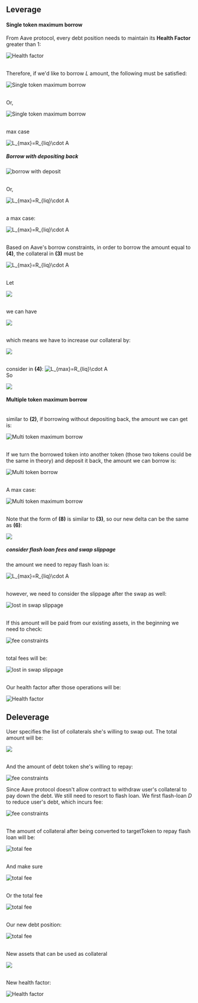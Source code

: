 ## Leverage

#### Single token maximum borrow

From Aave protocol, every debt position needs to maintain its **Health Factor** greater than 1:

<img src="https://latex.codecogs.com/svg.latex?HF=\frac{Asset_{collat}}{Debt}=\frac{R_{liq}^{A}\cdot&space;A}{D_{exist}}\geq 1\textbf{ (1)}" title="Health factor" />

<br> Therefore, if we'd like to borrow _L_ amount, the following must be satisfied:

<img src="https://latex.codecogs.com/svg.latex?\ R_{liq}^{A}\cdot&space;A-L-D_{exist}\geq 0" title="Single token maximum borrow" />

<br>Or,

<img src="https://latex.codecogs.com/svg.latex?L= R_{collat}^{A}\cdot&space;A-D_{exist},\left\{0\leq&space;R_{collat}^{A}\leq&space;R_{liq}^{A}\right\}\textbf{ (2)}" title="Single token maximum borrow" />

<br> max case

<img src="https://latex.codecogs.com/svg.latex?L_{max}=R_{liq}^{A}\cdot A-D_{exist}\textbf{ (3)}" title="L_{max}=R_{liq}\cdot A" />

##### Borrow with depositing back

<img src="https://latex.codecogs.com/svg.latex?R_{liq}^{A}\cdot A+R_{liq}^{L}\cdot L-L-D_{exist}\geq&space;0" title="borrow with deposit" />

<br>Or,

<img src="https://latex.codecogs.com/svg.latex?L=\frac{R_{collat}^{A}\cdot A-D_{exist}}{1-R_{liq}^{L}}, \left\{0\leq&space;R_{collat}^{A}\leq&space;R_{liq}^{A}\right\}\textbf{ (4)}" title="L_{max}=R_{liq}\cdot A" />

<br> a max case:

<img src="https://latex.codecogs.com/svg.latex?L_{max}=\frac{R_{liq}^{A}\cdot A-D_{exist}}{1-R_{liq}^{L}}" title="L_{max}=R_{liq}\cdot A" />

<br>Based on Aave's borrow constraints, in order to borrow the amount equal to **(4)**, the collateral in **(3)** must be

<img src="https://latex.codecogs.com/svg.latex?R_{liq}^{A}\cdot A'-D_{exist}=\frac{R_{collat}^{A}\cdot A-D_{exist}}{1-R_{liq}^{L}}" title="L_{max}=R_{liq}\cdot A" />

<br>Let

<img src="https://latex.codecogs.com/svg.latex?S'=R_{liq}^{A}\cdot A' , S=R_{collat}^{A}\cdot A" />

<br> we can have

<img src="https://latex.codecogs.com/svg.latex?S'=\frac{S-R_{liq}^{L}\cdot D_{exist}}{1-R_{liq}^{L}}" />

<br>which means we have to increase our collateral by:

<img src="https://latex.codecogs.com/svg.latex?\Delta=S'-S=(S-D_{exist})\cdot \frac{R_{liq}^{L}}{1-R_{liq}^{L}}\textbf{ (5)}" />

<br> consider in **(4)**:
<img src="https://latex.codecogs.com/svg.latex?L=\frac{S-D_{exist}}{1-R_{liq}^{L}}" title="L_{max}=R_{liq}\cdot A" />
<br> So

<img src="https://latex.codecogs.com/svg.latex?\Delta=L\cdot R_{liq}^{L}\textbf{ (6)}" />

#### Multiple token maximum borrow

<br> similar to **(2)**, if borrowing without depositing back, the amount we can get is:

<img src="https://latex.codecogs.com/svg.latex?L= \sum_{i=1}^{k}(R_{collat}^{i}\cdot&space;A_{i})-D_{exist},\left\{0\leq&space;R_{collat}^{i}\leq&space;R_{liq}^{i}\right\}\textbf{ (7)}" title="Multi token maximum borrow" />

<br> If we turn the borrowed token into another token (those two tokens could be the same in theory) and deposit it back, the amount we can borrow is:

<img src="https://latex.codecogs.com/svg.latex?L= \frac{\sum_{i=1}^{k}(R_{collat}^{i}\cdot&space;A_{i})-D_{exist}}{1-R_{collat}^{L}} ,\left\{0\leq&space;R_{collat}^{i,L}\leq&space;R_{liq}^{i,L}\right\}" title="Multi token borrow" />

<br>A max case:

<img src="https://latex.codecogs.com/svg.latex?L_{max}= \frac{\sum_{i=1}^{k}(R_{liq}^{i}\cdot&space;A_{i})-D_{exist}}{1-R_{liq}^{L}}\textbf{ (8)}" title="Multi token maximum borrow" />

<br> Note that the form of **(8)** is similar to **(3)**, so our new delta can be the same as **(6)**:

<img src="https://latex.codecogs.com/svg.latex?\Delta=L\cdot R_{liq}^{L}" />

##### consider flash loan fees and swap slippage

the amount we need to repay flash loan is:

<img src="https://latex.codecogs.com/svg.latex?fee=L_{flash}\cdot&space;\Delta" title="L_{max}=R_{liq}\cdot A" />

<br> however, we need to consider the slippage after the swap as well:

<img src="https://latex.codecogs.com/svg.latex?Costs_{total}=(\Delta + fee)/(1-L_{slip})" title="lost in swap slippage" />

<br>If this amount will be paid from our existing assets, in the beginning we need to check:

<img src="https://latex.codecogs.com/svg.latex?Costs_{total} \leq L_{max}\textbf{ (11)}" title="fee constraints" />

<br> total fees will be:

<img src="https://latex.codecogs.com/svg.latex?fee'=(\Delta + fee)/(1-L_{slip}) - \Delta = \frac{L_{flash} + L_{slip}}{1-L_{slip}} \cdot \Delta" title="lost in swap slippage" />

<br> Our health factor after those operations will be:

<img src="https://latex.codecogs.com/svg.latex?HF=\frac{Asset_{collat}}{Debt}=\frac{Asset_{exist}+Asset_{\Delta}-fee' }{L+ D_{exist}}=\frac{\sum_{i=1}^{k} (R_{liq}^{i}\cdot A_{i})+R_{liq}^{L}\cdot \Delta-(L_{flash}+L_{slip})/(1-L_{slip})\cdot&space;\Delta}{L+D_{exist}}\textbf{ (12)}" title="Health factor" />

## Deleverage

User specifies the list of collaterals she's willing to swap out. The total amount will be:

<img src="https://latex.codecogs.com/svg.latex?A'=\sum_{i=1}^{k}A'_{i}\textbf{ (13)}" />

<br> And the amount of debt token she's willing to repay:

<img src="https://latex.codecogs.com/svg.latex?D_{repay}" title="fee constraints" />

Since Aave protocol doesn't allow contract to withdraw user's collateral to pay down the debt. We still need to resort to flash loan. We first flash-loan _D_ to reduce user's debt, which incurs fee:

<img src="https://latex.codecogs.com/svg.latex?fee=L_{flash}\cdot D_{repay}" title="fee constraints" />

<br> The amount of collateral after being converted to targetToken to repay flash loan will be:

<img src="https://latex.codecogs.com/svg.latex?\Delta=(1-L_{slip})\cdot&space;A'\textbf{ (14)}" title="total fee" />

<br> And make sure

<img src="https://latex.codecogs.com/svg.latex?\Delta\geq D_{repay} + fee " title="total fee" />

<br> Or the total fee

<img src="https://latex.codecogs.com/svg.latex?fee' = A' \cdot L_{slip} + D_{repay}\cdot L_{flash}\leq A' - D_{repay} " title="total fee" />

<br> Our new debt position:

<img src="https://latex.codecogs.com/svg.latex?Debt=D_{exist}-D_{repay}\textbf{ (15)}" title="total fee" />

<br> New assets that can be used as collateral

<img src="https://latex.codecogs.com/svg.latex?Asset_{collat}=\sum_{i=1}^{k}R_{liq}^{i}\cdot(A_{i} -A'_{i})\textbf{ (16)}" />

<br>New health factor:

<img src="https://latex.codecogs.com/svg.latex?HF=\frac{Asset_{total}}{Debt}=\frac{\sum_{i=1}^{k}R_{liq}^{i}\cdot(A_{i} -A'_{i})}{D_{exist}-D_{repay}}\textbf{ (17)}" title="Health factor" />
